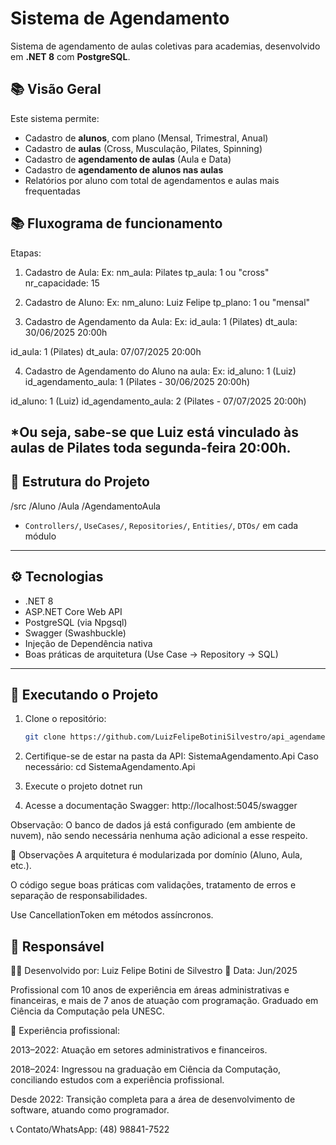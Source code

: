 # Sistema de Agendamento

Sistema de agendamento de aulas coletivas para academias, desenvolvido em **.NET 8** com **PostgreSQL**.

## 📚 Visão Geral

Este sistema permite:

- Cadastro de **alunos**, com plano (Mensal, Trimestral, Anual)
- Cadastro de **aulas** (Cross, Musculação, Pilates, Spinning)
- Cadastro de **agendamento de aulas** (Aula e Data)
- Cadastro de **agendamento de alunos nas aulas**
- Relatórios por aluno com total de agendamentos e aulas mais frequentadas

## 📚 Fluxograma de funcionamento
Etapas:
1. Cadastro de Aula:
Ex: 
nm_aula: Pilates
tp_aula: 1 ou "cross"
nr_capacidade: 15

2. Cadastro de Aluno:
Ex: 
nm_aluno: Luiz Felipe
tp_plano: 1 ou "mensal"

3. Cadastro de Agendamento da Aula:
Ex: 
id_aula: 1 (Pilates)
dt_aula: 30/06/2025 20:00h

id_aula: 1 (Pilates)
dt_aula: 07/07/2025 20:00h

4. Cadastro de Agendamento do Aluno na aula:
Ex: 
id_aluno: 1 (Luiz)
id_agendamento_aula: 1  (Pilates - 30/06/2025 20:00h)

id_aluno: 1 (Luiz)
id_agendamento_aula: 2  (Pilates - 07/07/2025 20:00h)

*Ou seja, sabe-se que Luiz está vinculado às aulas de Pilates toda segunda-feira 20:00h.
---

## 🧱 Estrutura do Projeto

/src
/Aluno
/Aula
/AgendamentoAula

- `Controllers/`, `UseCases/`, `Repositories/`, `Entities/`, `DTOs/` em cada módulo

---

## ⚙️ Tecnologias

- .NET 8
- ASP.NET Core Web API
- PostgreSQL (via Npgsql)
- Swagger (Swashbuckle)
- Injeção de Dependência nativa
- Boas práticas de arquitetura (Use Case → Repository → SQL)

---

## 🚀 Executando o Projeto

1. Clone o repositório:
   ```bash
   git clone https://github.com/LuizFelipeBotiniSilvestro/api_agendamento_aula.git

2. Certifique-se de estar na pasta da API: SistemaAgendamento.Api
    Caso necessário:
    cd SistemaAgendamento.Api

3. Execute o projeto
    dotnet run

4. Acesse a documentação Swagger:
    http://localhost:5045/swagger

Observação: O banco de dados já está configurado (em ambiente de nuvem), não sendo necessária nenhuma ação adicional a esse respeito.

📌 Observações
A arquitetura é modularizada por domínio (Aluno, Aula, etc.).

O código segue boas práticas com validações, tratamento de erros e separação de responsabilidades.

Use CancellationToken em métodos assíncronos.

## 🚀 Responsável

🧑‍💻 Desenvolvido por: Luiz Felipe Botini de Silvestro
📅 Data: Jun/2025

Profissional com 10 anos de experiência em áreas administrativas e financeiras, e mais de 7 anos de atuação com programação.
Graduado em Ciência da Computação pela UNESC.

📅 Experiência profissional:

2013–2022: Atuação em setores administrativos e financeiros.

2018–2024: Ingressou na graduação em Ciência da Computação, conciliando estudos com a experiência profissional.

Desde 2022: Transição completa para a área de desenvolvimento de software, atuando como programador.

📞 Contato/WhatsApp: (48) 98841-7522